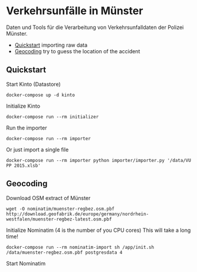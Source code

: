 # Verkehrsunfälle in Münster

Daten und Tools für die Verarbeitung von Verkehrsunfalldaten der Polizei Münster.

- [Quickstart](#quickstart) importing raw data
- [Geocoding](#geocoding) try to guess the location of the accident

## Quickstart

Start Kinto (Datastore)

    docker-compose up -d kinto

Initialize Kinto

    docker-compose run --rm initializer

Run the importer

    docker-compose run --rm importer

Or just import a single file

    docker-compose run --rm importer python importer/importer.py '/data/VU PP 2015.xlsb'

## Geocoding

Download OSM extract of Münster

    wget -O nominatim/muenster-regbez.osm.pbf http://download.geofabrik.de/europe/germany/nordrhein-westfalen/muenster-regbez-latest.osm.pbf

Initialize Nominatim (4 is the number of you CPU cores) This will take a long time!

    docker-compose run --rm nominatim-import sh /app/init.sh /data/muenster-regbez.osm.pbf postgresdata 4

Start Nominatim
